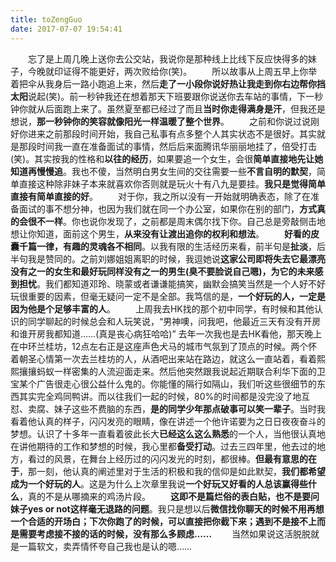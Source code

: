 ```yaml
---
title: toZengGuo
date: 2017-07-07 19:54:41
---
```


　　忘了是上周几晚上送你去公交站，我说你是那种线上比线下反应快得多的妹子，今晚就印证得不能更好，两次败给你(笑)。
　　所以故事从上周五早上你举着把伞从我身后一路小跑追上来，然后**走了一小段你说好热让我走到你右边帮你挡太阳**说起(笑)。前一秒钟我还在想着那天下班要跟你说送你去车站的事情，下一秒钟你就从后面跑上来了。虽然夏至都已经过了而且**当时你走得满身是汗**，但我还是想说，**那一秒钟你的笑容就像阳光一样温暖了整个世界**。
　　之前和你说过说刚好你进来之前那段时间开始，我自己私事有点多整个人其实状态不是很好。其实就是那段时间我一直在准备面试的事情，然后后来面腾讯华丽丽地挂了，倍受打击(笑)。其实按我的性格和**以往的经历**，如果要追一个女生，会很**简单直接地先让她知道再慢慢追**。我也不傻，当然明白男女生间的交往需要一些**不言自明的默契**，简单直接这种除非妹子本来就喜欢你否则就是玩火十有八九是要挂。**我只是觉得简单直接有简单直接的好**。
　　对于你，我之所以没有一开始就明确表态，除了在准备面试的事不想分神，也因为我们就在同一个办公室，如果你在别的部门，**方式真的会很不一样**。你也说你发现了，之前都是周末偶尔找下你。自己总是旁敲侧击地想让你知道，面前这个男生，**从来没有让渡出追你的权利和想法**。
　　**好看的皮囊千篇一律，有趣的灵魂各不相同**。以我有限的生活经历来看，前半句是**扯淡**，后半句我是赞同的。之前刘娜姐姐离职的时候，我逗她说**这家公司即将失去它最漂亮没有之一的女生和最好玩同样没有之一的男生(臭不要脸说自己嗯)，为它的未来感到担忧**。我们都知道邓玲、晓蒙或者谦谦能搞笑，幽默会搞笑当然是一个人好不好玩很重要的因素，但毫无疑问一定不是全部。我笃信的是，**一个好玩的人，一定是因为他是个足够丰富的人**。
　　上周我去HK找的那个初中同学，有时候和其他认识的同学聊起的时候总会和人玩笑说，“男神噢，问我吧，他最近三天有没有开房和谁开房我都知道……(真是丧心病狂哈哈)” 去年一次我也是去HK看他，那天晚上在中环兰桂坊，12点左右正是这座声色犬马的城市气氛到了顶点的时候。两个怀着朝圣心情第一次去兰桂坊的人，从酒吧出来站在路边，就这么一直站着，看着熙熙攘攘蚂蚁一样密集的人流迎面走来。然后他突然跟我说起近期联合利华下面的卫宝某个广告很走心很公益什么鬼的。你能懂的隔行如隔山，我们听这些很细节的东西其实完全鸡同鸭讲。而以往我们一起的时候，80%的时间都是没完没了地互怼、卖腐、妹子这些不费脑的东西，**是的同学少年那点破事可以笑一辈子**。当时我看着他认真的样子，闪闪发亮的眼睛，像在讲述一个他许诺要为之日日夜夜奋斗的梦想。认识了十多年一直看着彼此长大**已经这么这么熟悉**的一个人，当他很认真地在讲他期待的工作和梦想的时候，我心里都**备受打动**。过去三四年里，他去过的地方，看过的风景，在舞台上经历过的闪闪发光的时刻，都很棒。**但最有意思的在于**，那一刻，他认真的阐述里对于生活的积极和我的信仰是如此默契，**我们都希望成为一个好玩的人**。这是为什么上次章里我说**一个好玩又好看的人总该赢得些什么**，真的不是从哪摘来的鸡汤片段。
　　**这即不是篇烂俗的表白贴，也不是要问妹子yes or not这样毫无退路的问题**。我只是想以后**微信找你聊天的时候不用再想一个合适的开场白；下次你跑了的时候，可以直接把你截下来；遇到不是接不上而是需要考虑接不接的话的时候，没有那么多顾虑……**
　　当然如果说这活脱脱就是一篇软文，卖弄情怀夸自己我也是认的嗯……
　　
